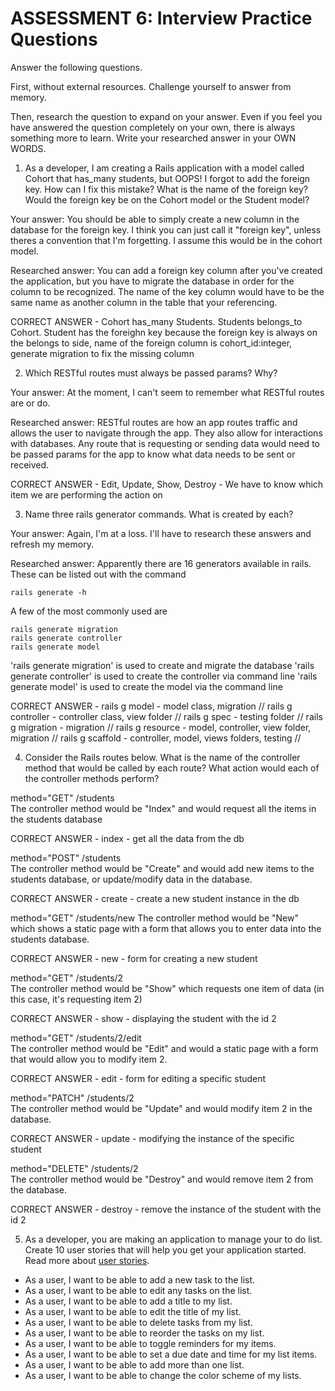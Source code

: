 # ASSESSMENT 6: Interview Practice Questions
Answer the following questions.

First, without external resources. Challenge yourself to answer from memory.

Then, research the question to expand on your answer. Even if you feel you have answered the question completely on your own, there is always something more to learn. Write your researched answer in your OWN WORDS.

1. As a developer, I am creating a Rails application with a model called Cohort that has_many students, but OOPS! I forgot to add the foreign key. How can I fix this mistake? What is the name of the foreign key? Would the foreign key be on the Cohort model or the Student model?

  Your answer: You should be able to simply create a new column in the database for the foreign key. I think you can just call it "foreign key", unless theres a convention that I'm forgetting. I assume this would be in the cohort model.

  Researched answer: You can add a foreign key column after you've created the application, but you have to migrate the database in order for the column to be recognized. The name of the key column would have to be the same name as another column in the table that your referencing.

  CORRECT ANSWER - Cohort has_many Students. Students belongs_to Cohort. Student has the foreighn key because the foreign key is always on the belongs to side, name of the foreign column is cohort_id:integer, generate migration to fix the missing column



2. Which RESTful routes must always be passed params? Why?

  Your answer: At the moment, I can't seem to remember what RESTful routes are or do.

  Researched answer: RESTful routes are how an app routes traffic and allows the user to navigate through the app. They also allow for interactions with databases. Any route that is requesting or sending data would need to be passed params for the app to know what data needs to be sent or received.

  CORRECT ANSWER - Edit, Update, Show, Destroy - We have to know which item we are performing the action on



3. Name three rails generator commands. What is created by each?

  Your answer: Again, I'm at a loss. I'll have to research these answers and refresh my memory.

  Researched answer: Apparently there are 16 generators available in rails. These can be listed out with the command
  ```
  rails generate -h
  ```
  A few of the most commonly used are
  ```
  rails generate migration
  rails generate controller
  rails generate model
  ```
  'rails generate migration' is used to create and migrate the database
  'rails generate controller' is used to create the controller via command line
  'rails generate model' is used to create the model via the command line


  CORRECT ANSWER - rails g model - model class, migration // rails g controller - controller class, view folder // rails g spec - testing folder // rails g migration - migration // rails g resource - model, controller, view folder, migration // rails g scaffold - controller, model, views folders, testing // 


4. Consider the Rails routes below. What is the name of the controller method that would be called by each route? What action would each of the controller methods perform?

method="GET"    /students    
The controller method would be "Index" and would request all the items in the students database    

CORRECT ANSWER - index - get all the data from the db

method="POST"   /students  
The controller method would be "Create" and would add new items to the students database, or update/modify data in the database.

CORRECT ANSWER - create - create a new student instance in the db

method="GET"    /students/new
The controller method would be "New" which shows a static page with a form that allows you to enter data into the students database.

CORRECT ANSWER - new - form for creating a new student

method="GET"    /students/2  
The controller method would be "Show" which requests one item of data (in this case, it's requesting item 2)

CORRECT ANSWER - show - displaying the student with the id 2

method="GET"    /students/2/edit  
The controller method would be "Edit" and would a static page with a form that would allow you to modify item 2.  

CORRECT ANSWER - edit - form for editing a specific student

method="PATCH"  /students/2    
The controller method would be "Update" and would modify item 2 in the database.  

CORRECT ANSWER - update - modifying the instance of the specific student

method="DELETE" /students/2    
The controller method would be "Destroy" and would remove item 2 from the database.  

CORRECT ANSWER - destroy - remove the instance of the student with the id 2



5. As a developer, you are making an application to manage your to do list. Create 10 user stories that will help you get your application started. Read more about [user stories](https://www.atlassian.com/agile/project-management/user-stories).

- As a user, I want to be able to add a new task to the list.
- As a user, I want to be able to edit any tasks on the list.
- As a user, I want to be able to add a title to my list.
- As a user, I want to be able to edit the title of my list.
- As a user, I want to be able to delete tasks from my list.
- As a user, I want to be able to reorder the tasks on my list.
- As a user, I want to be able to toggle reminders for my items.
- As a user, I want to be able to set a due date and time for my list items.
- As a user, I want to be able to add more than one list.
- As a user, I want to be able to change the color scheme of my lists.